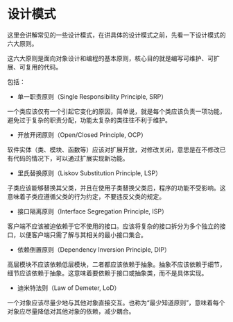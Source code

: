 # 设计模式

这里会讲解常见的一些设计模式，在讲具体的设计模式之前，先看一下设计模式的六大原则。

这六大原则是面向对象设计和编程的基本原则，核心目的就是编写可维护、可扩展、可复用的代码。

包括：

* 单一职责原则（Single Responsibility Principle, SRP）

一个类应该仅有一个引起它变化的原因，简单说，就是每个类应该负责一项功能，避免过于复杂的职责分配，功能太复杂的类往往不利于维护。

* 开放开闭原则（Open/Closed Principle, OCP）

软件实体（类、模块、函数等）应该对扩展开放，对修改关闭，意思是在不修改已有代码的情况下，可以通过扩展实现新功能。

* 里氏替换原则（Liskov Substitution Principle, LSP）

子类应该能够替换其父类，并且在使用子类替换父类后，程序的功能不受影响。这意味着子类应遵循父类的行为约定，不要违反父类的规定。


* 接口隔离原则（Interface Segregation Principle, ISP）

客户端不应该被迫依赖于它不使用的接口。应该将复杂的接口拆分为多个独立的接口，以便客户端只需了解与其相关的最小接口集合。

* 依赖倒置原则（Dependency Inversion Principle, DIP）

高层模块不应该依赖低层模块，二者都应该依赖于抽象。抽象不应该依赖于细节，细节应该依赖于抽象。这意味着要依赖于接口或抽象类，而不是具体实现。

* 迪米特法则（Law of Demeter, LoD）

一个对象应该尽量少地与其他对象直接交互。也称为“最少知道原则”，意味着每个对象应尽量降低对其他对象的依赖，减少耦合。

